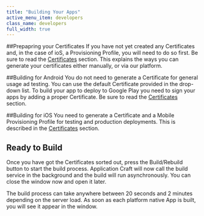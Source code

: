 ```yaml
---
title: "Building Your Apps"
active_menu_item: developers
class_name: developers
full_width: true
---
```


##Prepapring your Certificates
If you have not yet created any Certificates and, in the case of ioS, a Provisioning Profile, you will need to do so first. Be sure to read the [Certificates](/developers/documentation/ac-mobile-build-phonegap/certificates/) section. This explains the ways you can generate your certificates either manually, or via our platform.

##Building for Android
You do not need to generate a Certificate for general usage ad testing. You can use the default Certificate provided in the drop-down list. To build your app to deploy to Google Play you need to sign your apps by adding a proper Certificate. Be sure to read the [Certificates](/developers/documentation/ac-mobile-build-phonegap/certificates/) section.

##Building for iOS
You need to generate a Certificate and a Mobile Provisioning Profile for testing and production deployments. This is described in the [Certificates](/developers/documentation/ac-mobile-build-phonegap/certificates/) section. 


## Ready to Build
Once you have got the Certificates sorted out, press the Build/Rebuild button to start the build process. Application Craft will now call the build service in the background and the build will run asynchronously. You can close the window now and open it later.

The build process can take anywhere between 20 seconds and 2 minutes depending on the server load. As soon as each platform native App is built, you will see it appear in the window.

